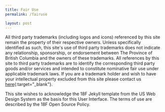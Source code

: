 ```yaml
---
title: Fair Use
permalink: /fairuse

layout: post
---
```

All third party trademarks (including logos and icons) referenced by this site remain the property of their respective owners. Unless specifically identified as such, this site's use of third party trademarks does not indicate any relationship, sponsorship, or endorsement between The Province of British Columbia and the owners of these trademarks. All references by this site to third party trademarks are to identify the corresponding third party goods and/or services and intended to constitute nominative fair use under applicable trademark laws. If you are a trademark holder and wish to have your intellectual property excluded from this site please contact us [here](https://github.com/bcgov/CITZ-IMB-Playbook/issues){:target="_blank"}.

This site wishes to acknowledge the 18F Jekyll template from the US Web Design System as the basis for this User Interface. The terms of use are described by the 18F Open Source Policy.